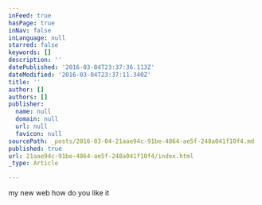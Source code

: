 ```yaml
---
inFeed: true
hasPage: true
inNav: false
inLanguage: null
starred: false
keywords: []
description: ''
datePublished: '2016-03-04T23:37:36.113Z'
dateModified: '2016-03-04T23:37:11.340Z'
title: ''
author: []
authors: []
publisher:
  name: null
  domain: null
  url: null
  favicon: null
sourcePath: _posts/2016-03-04-21aae94c-91be-4864-ae5f-248a041f10f4.md
published: true
url: 21aae94c-91be-4864-ae5f-248a041f10f4/index.html
_type: Article

---
```

my new web how do you like it